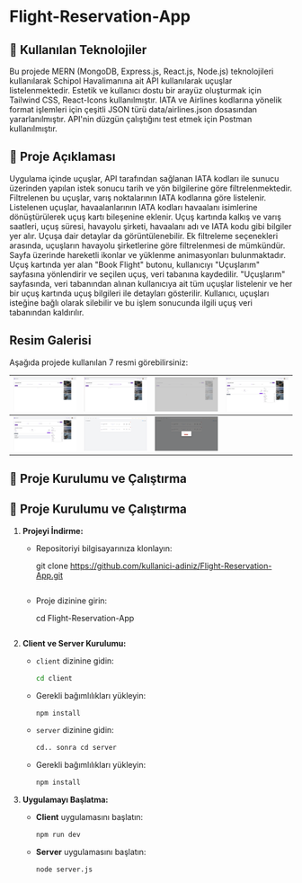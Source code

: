 # Flight-Reservation-App

## 🚀 Kullanılan Teknolojiler

Bu projede MERN (MongoDB, Express.js, React.js, Node.js) teknolojileri kullanılarak Schipol Havalimanına ait API kullanılarak uçuşlar listelenmektedir.
Estetik ve kullanıcı dostu bir arayüz oluşturmak için Tailwind CSS, React-Icons kullanılmıştır.
IATA ve Airlines kodlarına yönelik format işlemleri için çeşitli JSON türü data/airlines.json dosasından yararlanılmıştır. API'nin düzgün çalıştığını test etmek için Postman kullanılmıştır.

## 🚀 Proje Açıklaması

Uygulama içinde uçuşlar, API tarafından sağlanan IATA kodları ile sunucu üzerinden yapılan istek sonucu tarih ve yön bilgilerine göre filtrelenmektedir. Filtrelenen bu uçuşlar, varış noktalarının IATA kodlarına göre listelenir. Listelenen uçuşlar, havaalanlarının IATA kodları havaalanı isimlerine dönüştürülerek uçuş kartı bileşenine eklenir. Uçuş kartında kalkış ve varış saatleri, uçuş süresi, havayolu şirketi, havaalanı adı ve IATA kodu gibi bilgiler yer alır. Uçuşa dair detaylar da görüntülenebilir. Ek filtreleme seçenekleri arasında, uçuşların havayolu şirketlerine göre filtrelenmesi de mümkündür. Sayfa üzerinde hareketli ikonlar ve yüklenme animasyonları bulunmaktadır. Uçuş kartında yer alan "Book Flight" butonu, kullanıcıyı "Uçuşlarım" sayfasına yönlendirir ve seçilen uçuş, veri tabanına kaydedilir. "Uçuşlarım" sayfasında, veri tabanından alınan kullanıcıya ait tüm uçuşlar listelenir ve her bir uçuş kartında uçuş bilgileri ile detayları gösterilir. Kullanıcı, uçuşları isteğine bağlı olarak silebilir ve bu işlem sonucunda ilgili uçuş veri tabanından kaldırılır.

## Resim Galerisi

Aşağıda projede kullanılan 7 resmi görebilirsiniz:

| ![1](images/1.png) | ![2](images/2.png) | ![3](images/3.png) | ![4](images/4.png) |
| ------------------ | ------------------ | ------------------ | ------------------ |
| ![5](images/5.png) | ![6](images/6.png) | ![7](images/7.png) |

## 🚀 Proje Kurulumu ve Çalıştırma

## 🚀 Proje Kurulumu ve Çalıştırma

1. **Projeyi İndirme:**

   - Repositoriyi bilgisayarınıza klonlayın:

     git clone https://github.com/kullanici-adiniz/Flight-Reservation-App.git

     ```

     ```

   - Proje dizinine girin:

     cd Flight-Reservation-App

     ```

     ```

2. **Client ve Server Kurulumu:**

   - `client` dizinine gidin:
     ```bash
     cd client
     ```
   - Gerekli bağımlılıkları yükleyin:
     ```bash
     npm install
     ```
   - `server` dizinine gidin:
     ```bash
     cd.. sonra cd server
     ```
   - Gerekli bağımlılıkları yükleyin:
     ```bash
     npm install
     ```

3. **Uygulamayı Başlatma:**
   - **Client** uygulamasını başlatın:

     ```bash
     npm run dev
     ```

   - **Server** uygulamasını başlatın:
     ```bash
     node server.js
     ```
